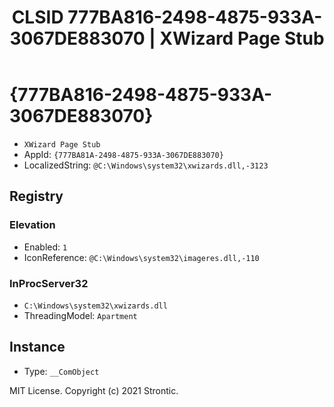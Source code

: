 ﻿---
title: "CLSID 777BA816-2498-4875-933A-3067DE883070 | XWizard Page Stub"
excerpt: What is COM-Object CLSID 777BA816-2498-4875-933A-3067DE883070?
---

# {777BA816-2498-4875-933A-3067DE883070}

* `XWizard Page Stub`
* AppId: `{777BA81A-2498-4875-933A-3067DE883070}`
* LocalizedString: `@C:\Windows\system32\xwizards.dll,-3123`

## Registry


### Elevation

* Enabled: `1`
* IconReference: `@C:\Windows\system32\imageres.dll,-110`

### InProcServer32

* `C:\Windows\system32\xwizards.dll`
* ThreadingModel: `Apartment`

## Instance

* Type: `__ComObject`

MIT License. Copyright (c) 2021 Strontic.


